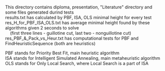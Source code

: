 This directory contains diploma, presentation, "Literature" directory and some files generated durind tests<br />
results.txt has calculated by PBF, ISA, OLS minimal height for every test<br />
res_H_for_PBF_ISA_OLS.txt has average minimal height found by these algorithms given 2 seconds to solve<br />
&nbsp;&nbsp;&nbsp;&nbsp;(first three lines - guillotine cut, last two - nonguillotine cut)<br />
res_PBF_&_Pack_vs_Heur.txt has computational tests for PBF and FindHeuristicSequence (both are heuristics)<br />

PBF stands for Priority Best Fit, main heuristic algorithm<br />
ISA stands for Intelligent Simulated Annealing, main metaheuristic algorithm<br />
OLS stands for Only Local Search, where Local Search is a part of ISA<br />
